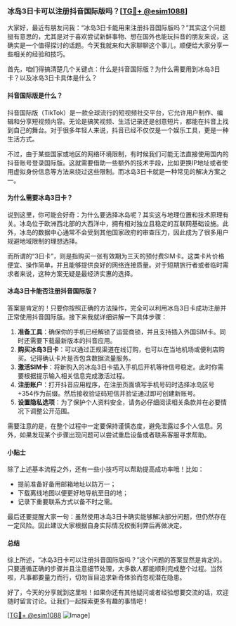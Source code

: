 ### 冰岛3日卡可以注册抖音国际版吗？[[TG💪+ @esim1088](https://t.me/s/esim1088)]

大家好，最近有朋友问我：“冰岛3日卡能用来注册抖音国际版吗？”其实这个问题挺有意思的，尤其是对于喜欢尝试新鲜事物、想在国外也能玩抖音的朋友来说，这确实是一个值得探讨的话题。今天我就来和大家聊聊这个事儿，顺便给大家分享一些相关的经验和技巧。

首先，咱们得搞清楚几个关键点：什么是抖音国际版？为什么需要用到冰岛3日卡？以及冰岛3日卡具体是什么？

#### 抖音国际版是什么？
抖音国际版（TikTok）是一款全球流行的短视频社交平台，它允许用户制作、编辑和分享短视频内容。无论是搞笑视频、生活记录还是创意短片，都能在抖音上找到自己的舞台。对于很多年轻人来说，抖音已经不仅仅是一个娱乐工具，更是一种生活方式。

不过，由于某些国家或地区的网络环境限制，有时候我们可能无法直接使用国内的抖音账号登录国际版。这就需要借助一些额外的技术手段，比如更换IP地址或者使用虚拟身份信息等方法来绕过这些限制。而冰岛3日卡就是一种常见的解决方案之一。

#### 为什么需要冰岛3日卡？
说到这里，你可能会好奇：为什么要选择冰岛呢？其实这与地理位置和技术原理有关。冰岛位于欧洲西北部的大西洋中，拥有相对独立且稳定的互联网基础设施。此外，冰岛的数据中心通常不会受到其他国家政府的审查压力，因此成为了很多用户规避地域限制的理想选择。

而所谓的“3日卡”，则是指购买一张有效期为三天的预付费SIM卡。这类卡片价格便宜、操作简单，并且能够提供良好的网络连接质量。对于短期旅行者或者临时需求者来说，这种方案无疑是最经济实惠的选择。

#### 冰岛3日卡能否注册抖音国际版？
答案是肯定的！只要你按照正确的方法操作，完全可以利用冰岛3日卡成功注册并正常使用抖音国际版。接下来我就详细讲解一下具体步骤：

1. **准备工具**：确保你的手机已经解锁了运营商锁，并且支持插入外国SIM卡。同时还需要下载最新版本的抖音应用。
2. **购买冰岛3日卡**：可以通过正规渠道在线订购，也可以在当地机场或便利店购买。记得确认卡片是否包含数据流量服务。
3. **激活SIM卡**：将新购入的冰岛3日卡插入手机后开机等待信号稳定。此时你需要根据提示输入相关信息完成激活过程。
4. **注册账户**：打开抖音应用程序，在注册页面填写手机号码时选择冰岛区号+354作为前缀。然后接收验证码短信并验证通过即可创建新账号。
5. **设置隐私选项**：为了保护个人资料安全，请务必仔细阅读相关条款并在必要情况下调整公开范围。

需要注意的是，在整个过程中一定要保持谨慎态度，避免泄露过多个人信息。另外，如果发现某个步骤出现问题可以尝试重启设备或者联系客服寻求帮助。

#### 小贴士
除了上述基本流程之外，还有一些小技巧可以帮助提高成功率哦！比如：
- 提前准备好备用邮箱地址以防万一；
- 下载离线地图以便更好地导航至目的地；
- 记录下重要联系方式以备不时之需。

最后还要提醒大家一句：虽然使用冰岛3日卡确实能够解决部分问题，但仍然存在一定风险。因此建议大家根据自身实际情况权衡利弊后再做决定。

#### 总结
综上所述，“冰岛3日卡可以注册抖音国际版吗？”这个问题的答案显然是肯定的。只要遵循正确的步骤并且注意细节处理，大多数人都能顺利完成整个过程。当然啦，凡事都要量力而行，切勿盲目追求新奇体验而忽视潜在隐患。

好了，今天的分享就到这里啦！如果你还有其他疑问或者经验想要交流的话，欢迎随时留言讨论。让我们一起探索更多有趣的事情吧！

[[TG💪+ @esim1088](https://t.me/s/esim1088) ![Image](https://i.postimg.cc/4NQfJmqS/Snipaste-2025-05-13-00-14-12.png)]